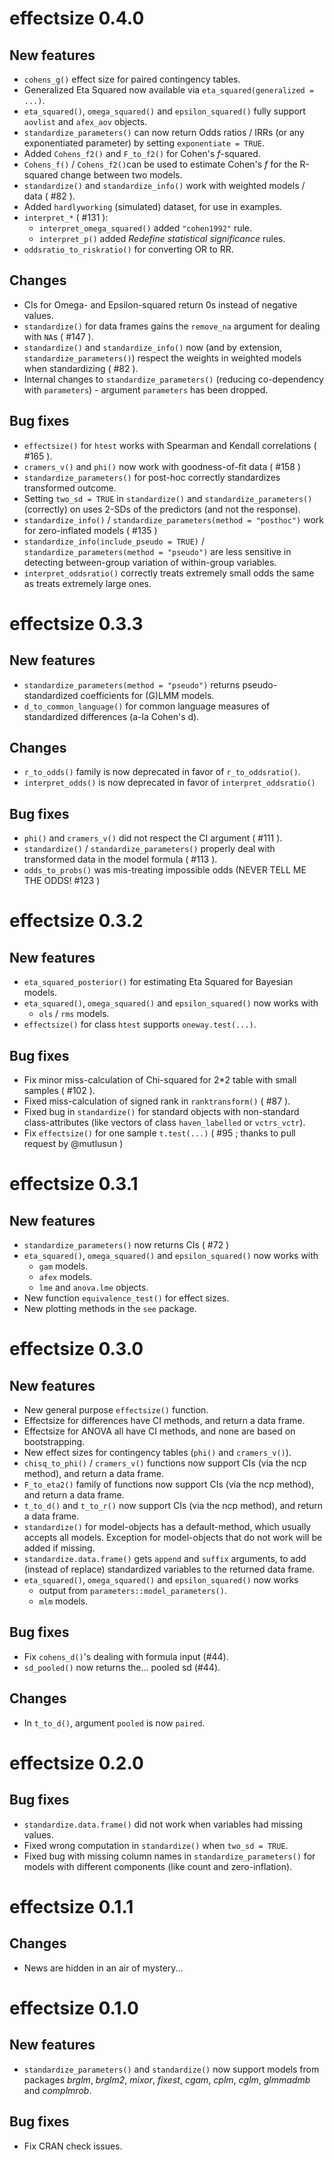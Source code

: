 # effectsize 0.4.0

## New features

- `cohens_g()` effect size for paired contingency tables.
- Generalized Eta Squared now available via `eta_squared(generalized = ...)`.
- `eta_squared()`, `omega_squared()` and `epsilon_squared()` fully support `aovlist` and `afex_aov` objects.
- `standardize_parameters()` can now return Odds ratios / IRRs (or any exponentiated parameter) by setting `exponentiate = TRUE`.
- Added `Cohens_f2()` and `F_to_f2()` for Cohen's *f*-squared.
- `Cohens_f()` / `Cohens_f2()`can be used to estimate Cohen's *f* for the R-squared change between two models.
- `standardize()` and `standardize_info()` work with weighted models / data ( #82 ).
- Added `hardlyworking` (simulated) dataset, for use in examples.
- `interpret_*` ( #131 ):
  - `interpret_omega_squared()` added `"cohen1992"` rule.
  - `interpret_p()` added *Redefine statistical significance* rules.
- `oddsratio_to_riskratio()` for converting OR to RR.

## Changes

- CIs for Omega- and Epsilon-squared return 0s instead of negative values.
- `standardize()` for data frames gains the `remove_na` argument for dealing with `NA`s ( #147 ).
- `standardize()` and `standardize_info()` now (and by extension, `standardize_parameters()`) respect the weights in weighted models when standardizing ( #82 ).
- Internal changes to `standardize_parameters()` (reducing co-dependency with `parameters`) - argument `parameters` has been dropped.

## Bug fixes

- `effectsize()` for `htest` works with Spearman and Kendall correlations ( #165 ).  
- `cramers_v()` and `phi()` now work with goodness-of-fit data ( #158 )
- `standardize_parameters()` for post-hoc correctly standardizes transformed outcome.
- Setting `two_sd = TRUE` in `standardize()` and `standardize_parameters()` (correctly) on uses 2-SDs of the predictors (and not the response). 
- `standardize_info()` / `standardize_parameters(method = "posthoc")` work for zero-inflated models ( #135 )
- `standardize_info(include_pseudo = TRUE)` / `standardize_parameters(method = "pseudo")` are less sensitive in detecting between-group variation of within-group variables.
- `interpret_oddsratio()` correctly treats extremely small odds the same as treats extremely large ones.


# effectsize 0.3.3

## New features

- `standardize_parameters(method = "pseudo")` returns pseudo-standardized coefficients for (G)LMM models.
- `d_to_common_language()` for common language measures of standardized differences (a-la Cohen's d).

## Changes

- `r_to_odds()` family is now deprecated in favor of `r_to_oddsratio()`.
- `interpret_odds()` is now deprecated in favor of `interpret_oddsratio()`

## Bug fixes

- `phi()` and `cramers_v()` did not respect the CI argument ( #111 ).
- `standardize()` / `standardize_parameters()` properly deal with transformed data in the model formula ( #113 ).
- `odds_to_probs()` was mis-treating impossible odds (NEVER TELL ME THE ODDS! #123 )

# effectsize 0.3.2

## New features

- `eta_squared_posterior()` for estimating Eta Squared for Bayesian models.
- `eta_squared()`, `omega_squared()` and `epsilon_squared()` now works with
  - `ols` / `rms` models.
- `effectsize()` for class `htest` supports `oneway.test(...)`.


## Bug fixes

- Fix minor miss-calculation of Chi-squared for 2*2 table with small samples ( #102 ).
- Fixed miss-calculation of signed rank in `ranktransform()` ( #87 ).
- Fixed bug in `standardize()` for standard objects with non-standard class-attributes (like vectors of class `haven_labelled` or `vctrs_vctr`).  
- Fix `effectsize()` for one sample `t.test(...)` ( #95 ; thanks to pull request by @mutlusun )


# effectsize 0.3.1

## New features

- `standardize_parameters()` now returns CIs ( #72 )
- `eta_squared()`, `omega_squared()` and `epsilon_squared()` now works with
  - `gam` models.
  - `afex` models.
  - `lme` and `anova.lme` objects.
- New function `equivalence_test()` for effect sizes.
- New plotting methods in the `see` package.

# effectsize 0.3.0

## New features

- New general purpose `effectsize()` function.
- Effectsize for differences have CI methods, and return a data frame.
- Effectsize for ANOVA all have CI methods, and none are based on bootstrapping.
- New effect sizes for contingency tables (`phi()` and `cramers_v()`).
- `chisq_to_phi()` / `cramers_v()` functions now support CIs (via the ncp method), and return a data frame.
- `F_to_eta2()` family of functions now support CIs (via the ncp method), and return a data frame.
- `t_to_d()` and `t_to_r()` now support CIs (via the ncp method), and return a data frame.
- `standardize()` for model-objects has a default-method, which usually accepts all models. Exception for model-objects that do not work will be added if missing.
- `standardize.data.frame()` gets `append` and `suffix` arguments, to add (instead of replace) standardized variables to the returned data frame.
- `eta_squared()`, `omega_squared()` and `epsilon_squared()` now works
  - output from `parameters::model_parameters()`.
  - `mlm` models.

## Bug fixes

- Fix `cohens_d()`'s dealing with formula input (#44).
- `sd_pooled()` now returns the... pooled sd (#44).

## Changes

- In `t_to_d()`, argument `pooled` is now `paired`.

# effectsize 0.2.0

## Bug fixes

- `standardize.data.frame()` did not work when variables had missing values.
- Fixed wrong computation in `standardize()` when `two_sd = TRUE`.
- Fixed bug with missing column names in `standardize_parameters()` for models with different components (like count and zero-inflation).

# effectsize 0.1.1

## Changes

- News are hidden in an air of mystery...

# effectsize 0.1.0

## New features

- `standardize_parameters()` and `standardize()` now support models from packages *brglm*, *brglm2*, *mixor*, *fixest*, *cgam*, *cplm*, *cglm*, *glmmadmb* and *complmrob*.

## Bug fixes

- Fix CRAN check issues.
